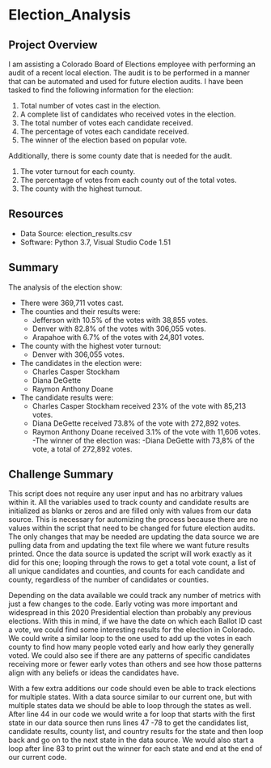 # Election_Analysis

## Project Overview
I am assisting a Colorado Board of Elections employee with performing an audit of a recent local election.  The audit is to be performed in a manner that can be automated and used for future election audits.  I have been tasked to find the following information for the election:

1.  Total number of votes cast in the election.
2.  A complete list of candidates who received votes in the election.
3.  The total number of votes each candidate received.
4.  The percentage of votes each candidate received.
5.  The winner of the election based on popular vote.

Additionally, there is some county date that is needed for the audit.

1.	The voter turnout for each county.
2.	The percentage of votes from each county out of the total votes.
3.	The county with the highest turnout.

## Resources 
- Data Source: election_results.csv
- Software: Python 3.7, Visual Studio Code 1.51

## Summary
The analysis of the election show:
- There were 369,711 votes cast.
- The counties and their results were:
  - Jefferson with 10.5% of the votes with 38,855 votes.
  - Denver with 82.8% of the votes with 306,055 votes.
  - Arapahoe with 6.7% of the votes with 24,801 votes.
- The county with the highest voter turnout:
  - Denver with 306,055 votes.
- The candidates in the election were:
  - Charles Casper Stockham
  - Diana DeGette
  - Raymon Anthony Doane
- The candidate results were:
  - Charles Casper Stockham received 23% of the vote with 85,213 votes.
  - Diana DeGette received 73.8% of the vote with 272,892 votes.
  - Raymon Anthony Doane received 3.1% of the vote with 11,606 votes.
-The winner of the election was:
  -Diana DeGette with 73,8% of the vote, a total of 272,892 votes.

## Challenge Summary
This script does not require any user input and has no arbitrary values within it.  All the variables used to track county and candidate results are initialized as blanks or zeros and are filled only with values from our data source.  This is necessary for automizing the process because there are no values within the script that need to be changed for future election audits.  The only changes that may be needed are updating the data source we are pulling data from and updating the text file where we want future results printed.  Once the data source is updated the script will work exactly as it did for this one; looping through the rows to get a total vote count, a list of all unique candidates and counties, and counts for each candidate and county, regardless of the number of candidates or counties.

Depending on the data available we could track any number of metrics with just a few changes to the code.  Early voting was more important and widespread in this 2020 Presidential election than probably any previous elections.  With this in mind, if we have the date on which each Ballot ID cast a vote, we could find some interesting results for the election in Colorado.  We could write a similar loop to the one used to add up the votes in each county to find how many people voted early and how early they generally voted.  We could also see if there are any patterns of specific candidates receiving more or fewer early votes than others and see how those patterns align with any beliefs or ideas the candidates have.   

With a few extra additions our code should even be able to track elections for multiple states.  With a data source similar to our current one, but with multiple states data we should be able to loop through the states as well.  After line 44 in our code we would write a for loop that starts with the first state in our data source then runs lines 47 -78 to get the candidates list, candidate results, county list, and country results for the state and then loop back and go on to the next state in the data source.  We would also start a loop after line 83 to print out the winner for each state and end at the end of our current code. 

